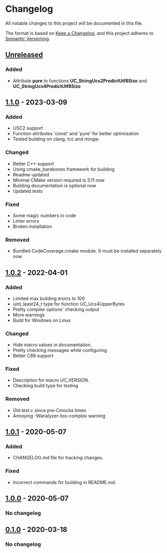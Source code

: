# Changelog
All notable changes to this project will be documented in this file.

The format is based on [Keep a Changelog](https://keepachangelog.com/en/1.0.0/),
and this project adheres to [Semantic Versioning](https://semver.org/spec/v2.0.0.html).

## [Unreleased]
### Added
- Attribute **pure** to functions **UC_StringUcs2PredictUtf8Size** and 
**UC_StringUcs4PredictUtf8Size**

## [1.1.0] - 2023-03-09
### Added
- USC2 support
- Function attributes 'const' and 'pure' for better optimisation
- Tested building on clang, tcc and mingw.

### Changed
- Better C++ support
- Using cmake_barebones framework for building
- Readme updated
- Minimal CMake version required is 3.11 now
- Building documentation is optional now
- Updated tests

### Fixed
- Some magic numbers in code
- Linter errors
- Broken installation

### Removed
- Bundled CodeCoverage.cmake module. It must be installed separately now

## [1.0.2] - 2022-04-01
### Added
- Limited max building erorrs to 100
- uint_least24_t type for function UC_Ucs4UpperBytes
- Pretty compiler options' checking output
- More warnings
- Build for Windows on Linux

### Changed
- Hide macro values in documentation.
- Pretty checking messages while configuring
- Better C89 support

### Fixed
- Description for macro UC_VERSION.
- Checking build type for testing

### Removed
- Old test.c since pre-Cmocka times
- Annoying -Wanalyzer-too-complex warning

## [1.0.1] - 2020-05-07
### Added
- CHANGELOG.md file for tracking changes.

### Fixed
- Incorrect commands for building in README.md.

## [1.0.0] - 2020-05-07
### No changelog

## [0.1.0] - 2020-03-18
### No changelog

[Unreleased]: https://github.com/edomin/libuc/compare/v1.1.0...HEAD
[1.1.0]: https://github.com/edomin/libuc/compare/v1.0.2...v1.1.0
[1.0.2]: https://github.com/edomin/libuc/compare/v1.0.1...v1.0.2
[1.0.1]: https://github.com/edomin/libuc/compare/v1.0.0...v1.0.1
[1.0.0]: https://github.com/edomin/libuc/compare/v0.1.0...v1.0.0
[0.1.0]: https://github.com/edomin/libuc/releases/tag/v0.1.0

